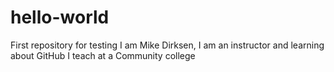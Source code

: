 # hello-world
First repository for testing
I am Mike Dirksen, I am an instructor and learning about GitHub
I teach at a Community college

